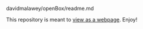 davidmalawey/openBox/readme.md

This repository is meant to [view as a webpage](https://qr.net/openboxproject). Enjoy!
